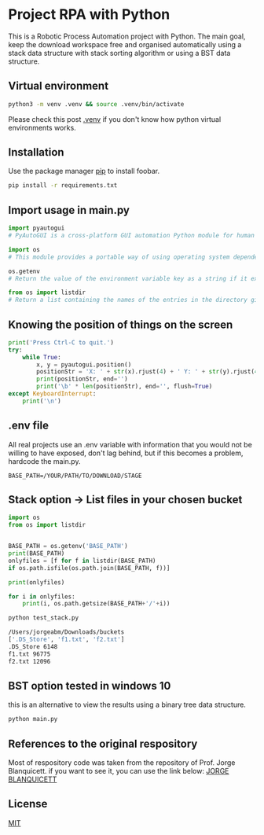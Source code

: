 # Project RPA with Python

This is a Robotic Process Automation project with Python. The main goal, keep the download workspace free and organised automatically using a stack data structure with stack sorting algorithm or using a BST data structure.

## Virtual environment

```bash
python3 -m venv .venv && source .venv/bin/activate
```

Please check this post [.venv](https://www.linkedin.com/pulse/python-venv-qu%25C3%25A9-son-para-sirven-jorge-armando-blanquicett-matos/?trackingId=9MTYA26VFBImOjkwaXsSag%3D%3D) 
 if you don't know how python virtual environments works. 
## Installation

Use the package manager [pip](https://pip.pypa.io/en/stable/) to install foobar.

```bash
pip install -r requirements.txt
```

## Import usage in main.py

```python
import pyautogui
# PyAutoGUI is a cross-platform GUI automation Python module for human beings. Used to programmatically control the mouse & keyboard.

import os
# This module provides a portable way of using operating system dependent functionality

os.getenv
# Return the value of the environment variable key as a string if it exists, or default if it doesn’t.

from os import listdir
# Return a list containing the names of the entries in the directory given by path. The list is in arbitrary order, and does not include the special entries
```

## Knowing the position of things on the screen

```python
print('Press Ctrl-C to quit.')
try:
    while True:
        x, y = pyautogui.position()
        positionStr = 'X: ' + str(x).rjust(4) + ' Y: ' + str(y).rjust(4)
        print(positionStr, end='')
        print('\b' * len(positionStr), end='', flush=True)
except KeyboardInterrupt:
    print('\n')
```

## .env file
All real projects use an .env variable with information that you would not be willing to have exposed, don't lag behind, but if this becomes a problem, hardcode the main.py.

```env
BASE_PATH=/YOUR/PATH/TO/DOWNLOAD/STAGE
```
## Stack option -> List files in your chosen bucket

```python
import os
from os import listdir


BASE_PATH = os.getenv('BASE_PATH')
print(BASE_PATH)
onlyfiles = [f for f in listdir(BASE_PATH) 
if os.path.isfile(os.path.join(BASE_PATH, f))]

print(onlyfiles)

for i in onlyfiles:
    print(i, os.path.getsize(BASE_PATH+'/'+i))
```

```bash
python test_stack.py
```

```bash
/Users/jorgeabm/Downloads/buckets
['.DS_Store', 'f1.txt', 'f2.txt']
.DS_Store 6148
f1.txt 96775
f2.txt 12096
```

## BST option tested in windows 10

this is an alternative to view the results using a binary tree data structure.

```bash
python main.py
```
## References to the original respository 
Most of respository code was taken from the repository of Prof. Jorge Blanquicett. if you want to see it, you can use the link below:
[JORGE BLANQUICETT](https://github.com/JBlanquicettAcademlo/python_algorithms)

## License
[MIT](https://choosealicense.com/licenses/mit/)